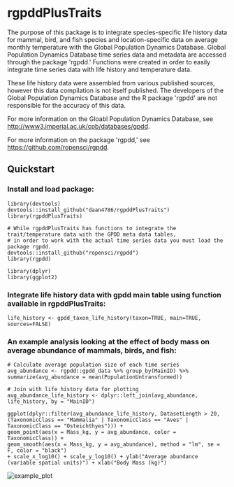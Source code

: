 # rgpddPlusTraits

The purpose of this package is to integrate species-specific life history data for mammal, bird, and fish species and location-specific data on average monthly temperature with the Global Population Dynamics Database. Global Population Dynamics Database time series data and metadata are accessed through the package 'rgpdd.' Functions were created in order to easily integrate time series data with life history and temperature data.

These life history data were assembled from various published sources, however this data compilation is not itself published. The developers of the Global Population Dynamics Database and the R package 'rgpdd' are not responsible for the accuracy of this data.

For more information on the Gloabl Population Dynamics Database, see http://www3.imperial.ac.uk/cpb/databases/gpdd.

For more information on the package 'rgpdd,' see https://github.com/ropensci/rgpdd. 


## Quickstart

### Install and load package:

```
library(devtools)
devtools::install_github("daan4786/rgpddPlusTraits")
library(rgpddPlusTraits)

# While rgpddPlusTraits has functions to integrate the trait/temperature data with the GPDD meta data tables, 
# in order to work with the actual time series data you must load the package rgpdd.
devtools::install_github("ropensci/rgpdd")
library(rgpdd)

library(dplyr)
library(ggplot2)
```

### Integrate life history data with gpdd main table using function available in rgpddPlusTraits:
```
life_history <- gpdd_taxon_life_history(taxon=TRUE, main=TRUE, sources=FALSE)
```
### An example analysis looking at the effect of body mass on average abundance of mammals, birds, and fish:
```
# Calculate average population size of each time series 
avg_abundance <- rgpdd::gpdd_data %>% group_by(MainID) %>% summarize(avg_abundance = mean(PopulationUntransformed)) 

# Join with life history data for plotting
avg_abundance_life_history <- dplyr::left_join(avg_abundance, life_history, by = "MainID")

ggplot(dplyr::filter(avg_abundance_life_history, DatasetLength > 20, (TaxonomicClass == "Mammalia" | TaxonomicClass == "Aves" | TaxonomicClass == "Osteichthyes"))) + 
geom_point(aes(x = Mass_kg, y = avg_abundance, color = TaxonomicClass)) + 
geom_smooth(aes(x = Mass_kg, y = avg_abundance), method = "lm", se = F, color = "black")
+ scale_x_log10() + scale_y_log10() + ylab("Average abundance (variable spatial units)") + xlab("Body Mass (kg)")
```

![example_plot](https://cloud.githubusercontent.com/assets/18072450/21020919/6b30d8e2-bd44-11e6-9cd5-ec71e2178071.png)


